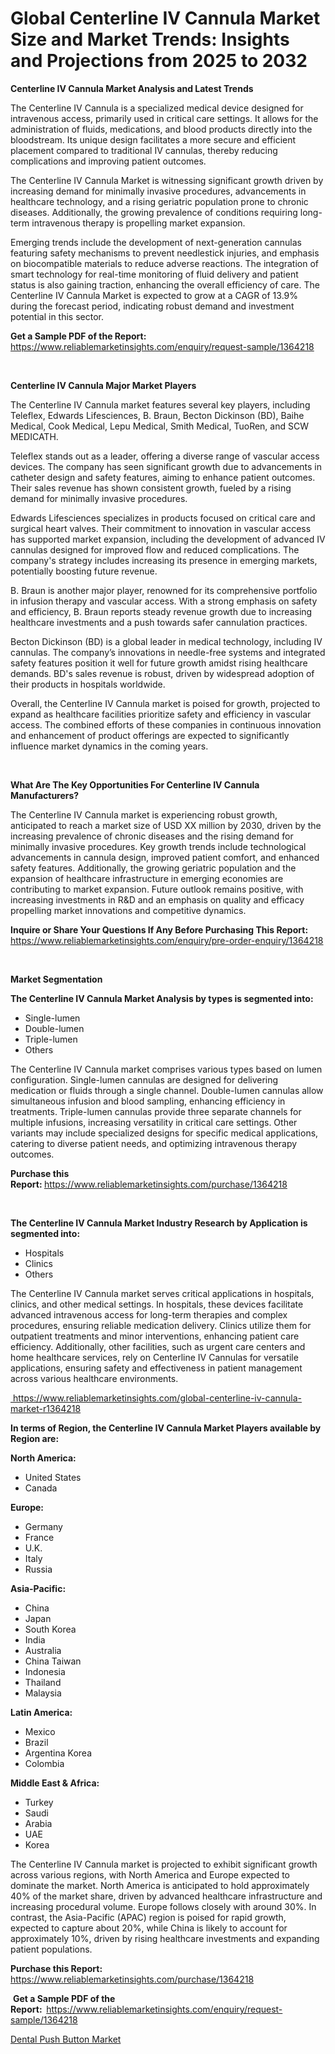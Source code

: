 <p><h1>Global Centerline IV Cannula Market Size and Market Trends: Insights and Projections from 2025 to 2032</h1></p><p><strong>Centerline IV Cannula Market Analysis and Latest Trends</strong></p>
<p><p>The Centerline IV Cannula is a specialized medical device designed for intravenous access, primarily used in critical care settings. It allows for the administration of fluids, medications, and blood products directly into the bloodstream. Its unique design facilitates a more secure and efficient placement compared to traditional IV cannulas, thereby reducing complications and improving patient outcomes.</p><p>The Centerline IV Cannula Market is witnessing significant growth driven by increasing demand for minimally invasive procedures, advancements in healthcare technology, and a rising geriatric population prone to chronic diseases. Additionally, the growing prevalence of conditions requiring long-term intravenous therapy is propelling market expansion. </p><p>Emerging trends include the development of next-generation cannulas featuring safety mechanisms to prevent needlestick injuries, and emphasis on biocompatible materials to reduce adverse reactions. The integration of smart technology for real-time monitoring of fluid delivery and patient status is also gaining traction, enhancing the overall efficiency of care. The Centerline IV Cannula Market is expected to grow at a CAGR of 13.9% during the forecast period, indicating robust demand and investment potential in this sector.</p></p>
<p><strong>Get a Sample PDF of the Report:&nbsp;</strong> <a href="https://www.reliablemarketinsights.com/enquiry/request-sample/1364218?utm_campaign=2441&utm_medium=2&utm_source=Github&utm_content=ia&utm_term=05032025&utm_id=centerline-iv-cannula">https://www.reliablemarketinsights.com/enquiry/request-sample/1364218</a></p>
<p>&nbsp;</p>
<p><strong>Centerline IV Cannula Major Market Players</strong></p>
<p><p>The Centerline IV Cannula market features several key players, including Teleflex, Edwards Lifesciences, B. Braun, Becton Dickinson (BD), Baihe Medical, Cook Medical, Lepu Medical, Smith Medical, TuoRen, and SCW MEDICATH. </p><p>Teleflex stands out as a leader, offering a diverse range of vascular access devices. The company has seen significant growth due to advancements in catheter design and safety features, aiming to enhance patient outcomes. Their sales revenue has shown consistent growth, fueled by a rising demand for minimally invasive procedures.</p><p>Edwards Lifesciences specializes in products focused on critical care and surgical heart valves. Their commitment to innovation in vascular access has supported market expansion, including the development of advanced IV cannulas designed for improved flow and reduced complications. The company's strategy includes increasing its presence in emerging markets, potentially boosting future revenue.</p><p>B. Braun is another major player, renowned for its comprehensive portfolio in infusion therapy and vascular access. With a strong emphasis on safety and efficiency, B. Braun reports steady revenue growth due to increasing healthcare investments and a push towards safer cannulation practices.</p><p>Becton Dickinson (BD) is a global leader in medical technology, including IV cannulas. The company’s innovations in needle-free systems and integrated safety features position it well for future growth amidst rising healthcare demands. BD's sales revenue is robust, driven by widespread adoption of their products in hospitals worldwide.</p><p>Overall, the Centerline IV Cannula market is poised for growth, projected to expand as healthcare facilities prioritize safety and efficiency in vascular access. The combined efforts of these companies in continuous innovation and enhancement of product offerings are expected to significantly influence market dynamics in the coming years.</p></p>
<p>&nbsp;</p>
<p><strong>What Are The Key Opportunities For Centerline IV Cannula Manufacturers?</strong></p>
<p><p>The Centerline IV Cannula market is experiencing robust growth, anticipated to reach a market size of USD XX million by 2030, driven by the increasing prevalence of chronic diseases and the rising demand for minimally invasive procedures. Key growth trends include technological advancements in cannula design, improved patient comfort, and enhanced safety features. Additionally, the growing geriatric population and the expansion of healthcare infrastructure in emerging economies are contributing to market expansion. Future outlook remains positive, with increasing investments in R&D and an emphasis on quality and efficacy propelling market innovations and competitive dynamics.</p></p>
<p><strong>Inquire or Share Your Questions If Any Before Purchasing This Report:</strong> <a href="https://www.reliablemarketinsights.com/enquiry/pre-order-enquiry/1364218?utm_campaign=2441&utm_medium=2&utm_source=Github&utm_content=ia&utm_term=05032025&utm_id=centerline-iv-cannula">https://www.reliablemarketinsights.com/enquiry/pre-order-enquiry/1364218</a></p>
<p>&nbsp;</p>
<p><strong>Market Segmentation</strong></p>
<p><strong>The Centerline IV Cannula Market Analysis by types is segmented into:</strong></p>
<p><ul><li>Single-lumen</li><li>Double-lumen</li><li>Triple-lumen</li><li>Others</li></ul></p>
<p><p>The Centerline IV Cannula market comprises various types based on lumen configuration. Single-lumen cannulas are designed for delivering medication or fluids through a single channel. Double-lumen cannulas allow simultaneous infusion and blood sampling, enhancing efficiency in treatments. Triple-lumen cannulas provide three separate channels for multiple infusions, increasing versatility in critical care settings. Other variants may include specialized designs for specific medical applications, catering to diverse patient needs, and optimizing intravenous therapy outcomes.</p></p>
<p><strong>Purchase this Report:&nbsp;</strong><a href="https://www.reliablemarketinsights.com/purchase/1364218?utm_campaign=2441&utm_medium=2&utm_source=Github&utm_content=ia&utm_term=05032025&utm_id=centerline-iv-cannula">https://www.reliablemarketinsights.com/purchase/1364218</a></p>
<p>&nbsp;</p>
<p><strong>The Centerline IV Cannula Market Industry Research by Application is segmented into:</strong></p>
<p><ul><li>Hospitals</li><li>Clinics</li><li>Others</li></ul></p>
<p><p>The Centerline IV Cannula market serves critical applications in hospitals, clinics, and other medical settings. In hospitals, these devices facilitate advanced intravenous access for long-term therapies and complex procedures, ensuring reliable medication delivery. Clinics utilize them for outpatient treatments and minor interventions, enhancing patient care efficiency. Additionally, other facilities, such as urgent care centers and home healthcare services, rely on Centerline IV Cannulas for versatile applications, ensuring safety and effectiveness in patient management across various healthcare environments.</p></p>
<p><a href="https://www.reliablemarketinsights.com/global-centerline-iv-cannula-market-r1364218?utm_campaign=2441&utm_medium=2&utm_source=Github&utm_content=ia&utm_term=05032025&utm_id=centerline-iv-cannula">&nbsp;https://www.reliablemarketinsights.com/global-centerline-iv-cannula-market-r1364218</a></p>
<p><strong>In terms of Region, the Centerline IV Cannula Market Players available by Region are:</strong></p>
<p>
    <p> <strong> North America: </strong>
        <ul>
            <li>United States</li>
            <li>Canada</li>
        </ul>
        </p> 
    <p> <strong> Europe: </strong>
        <ul>
            <li>Germany</li>
            <li>France</li>
            <li>U.K.</li>
            <li>Italy</li>
            <li>Russia</li>
        </ul>
        </p> 
    <p> <strong> Asia-Pacific: </strong>
        <ul>
            <li>China</li>
            <li>Japan</li>
            <li>South Korea</li>
            <li>India</li>
            <li>Australia</li>
            <li>China Taiwan</li>
            <li>Indonesia</li>
            <li>Thailand</li>
            <li>Malaysia</li>
        </ul>
        </p> 
    <p> <strong> Latin America: </strong>
        <ul>
            <li>Mexico</li>
            <li>Brazil</li>
            <li>Argentina Korea</li>
            <li>Colombia</li>
        </ul>
        </p> 
    <p> <strong> Middle East & Africa: </strong>
        <ul>
            <li>Turkey</li>
            <li>Saudi</li>
            <li>Arabia</li>
            <li>UAE</li>
            <li>Korea</li>
        </ul>
    </p>
    </p>
<p><p>The Centerline IV Cannula market is projected to exhibit significant growth across various regions, with North America and Europe expected to dominate the market. North America is anticipated to hold approximately 40% of the market share, driven by advanced healthcare infrastructure and increasing procedural volume. Europe follows closely with around 30%. In contrast, the Asia-Pacific (APAC) region is poised for rapid growth, expected to capture about 20%, while China is likely to account for approximately 10%, driven by rising healthcare investments and expanding patient populations.</p></p>
<p><strong>Purchase this Report: </strong><a href="https://www.reliablemarketinsights.com/purchase/1364218?utm_campaign=2441&utm_medium=2&utm_source=Github&utm_content=ia&utm_term=05032025&utm_id=centerline-iv-cannula">https://www.reliablemarketinsights.com/purchase/1364218</a></p>
<p>&nbsp;<strong>Get a Sample PDF of the Report:&nbsp;&nbsp;</strong><a href="https://www.reliablemarketinsights.com/enquiry/request-sample/1364218?utm_campaign=2441&utm_medium=2&utm_source=Github&utm_content=ia&utm_term=05032025&utm_id=centerline-iv-cannula">https://www.reliablemarketinsights.com/enquiry/request-sample/1364218</a></p>
<p><strong></strong></p>
<p><p><a href="https://github.com/ilonaenterline65/Market-Research-Report-List-1/blob/main/dental-push-button-market.md?utm_campaign=2441&utm_medium=2&utm_source=Github&utm_content=ia&utm_term=05032025&utm_id=centerline-iv-cannula">Dental Push Button Market</a></p></p>